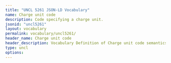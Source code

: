 ```yaml
---
title: "UNCL 5261 JSON-LD Vocabulary"
name: Charge unit code
description: Code specifying a charge unit.
jsonid: "uncl5261"
layout: vocabulary
permalink: vocabulary/uncl5261/
header_name: Charge unit code
header_description: Vocabulary Definition of Charge unit code semantics in HTML format. JSON-LD format is available at [uncl5261.jsonld](https://edi3.org/vocabulary/uncl5261.jsonld)
type: uncl
options:
---
```

